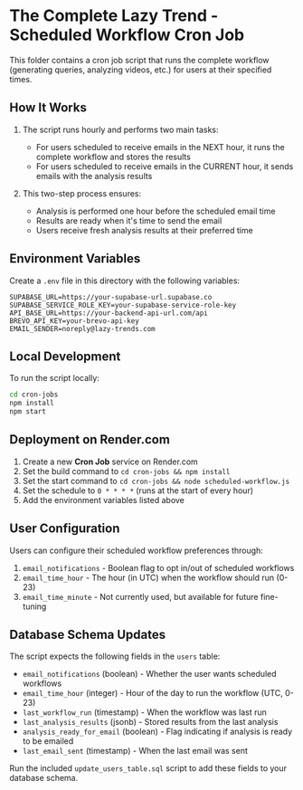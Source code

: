 # The Complete Lazy Trend - Scheduled Workflow Cron Job

This folder contains a cron job script that runs the complete workflow (generating queries, analyzing videos, etc.) for users at their specified times.

## How It Works

1. The script runs hourly and performs two main tasks:

   - For users scheduled to receive emails in the NEXT hour, it runs the complete workflow and stores the results
   - For users scheduled to receive emails in the CURRENT hour, it sends emails with the analysis results

2. This two-step process ensures:
   - Analysis is performed one hour before the scheduled email time
   - Results are ready when it's time to send the email
   - Users receive fresh analysis results at their preferred time

## Environment Variables

Create a `.env` file in this directory with the following variables:

```
SUPABASE_URL=https://your-supabase-url.supabase.co
SUPABASE_SERVICE_ROLE_KEY=your-supabase-service-role-key
API_BASE_URL=https://your-backend-api-url.com/api
BREVO_API_KEY=your-brevo-api-key
EMAIL_SENDER=noreply@lazy-trends.com
```

## Local Development

To run the script locally:

```bash
cd cron-jobs
npm install
npm start
```

## Deployment on Render.com

1. Create a new **Cron Job** service on Render.com
2. Set the build command to `cd cron-jobs && npm install`
3. Set the start command to `cd cron-jobs && node scheduled-workflow.js`
4. Set the schedule to `0 * * * *` (runs at the start of every hour)
5. Add the environment variables listed above

## User Configuration

Users can configure their scheduled workflow preferences through:

1. `email_notifications` - Boolean flag to opt in/out of scheduled workflows
2. `email_time_hour` - The hour (in UTC) when the workflow should run (0-23)
3. `email_time_minute` - Not currently used, but available for future fine-tuning

## Database Schema Updates

The script expects the following fields in the `users` table:

- `email_notifications` (boolean) - Whether the user wants scheduled workflows
- `email_time_hour` (integer) - Hour of the day to run the workflow (UTC, 0-23)
- `last_workflow_run` (timestamp) - When the workflow was last run
- `last_analysis_results` (jsonb) - Stored results from the last analysis
- `analysis_ready_for_email` (boolean) - Flag indicating if analysis is ready to be emailed
- `last_email_sent` (timestamp) - When the last email was sent

Run the included `update_users_table.sql` script to add these fields to your database schema.
